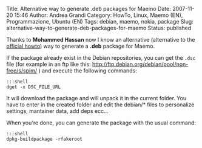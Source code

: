 Title: Alternative way to generate .deb packages for Maemo
Date: 2007-11-20 15:46
Author: Andrea Grandi
Category: HowTo, Linux, Maemo (EN), Programmazione, Ubuntu (EN)
Tags: debian, maemo, nokia, package
Slug: alternative-way-to-generate-deb-packages-for-maemo
Status: published

Thanks to **Mohammed Hassan** now I know an alternative (alternative to the [official howto](http://maemo.org/development/documentation/how-tos/4-x/creating_a_debian_package.html))
way to generate a **.deb** package for Maemo.

If the package already exist in the Debian repositories, you can get the
`.dsc` file (for example in an ftp like this:
<http://ftp.debian.org/debian/pool/non-free/s/spim/> ) and execute the
following commands:

    :::shell
    dget -x DSC_FILE_URL

It will download the package and will unpack it in the current folder.
You have to enter in the created folder and edit the debian/* files to
personalize settings, mantainer data, add deps ecc...

When you're done, you can generate the package with the usual command:

    :::shell
    dpkg-buildpackage -rfakeroot
